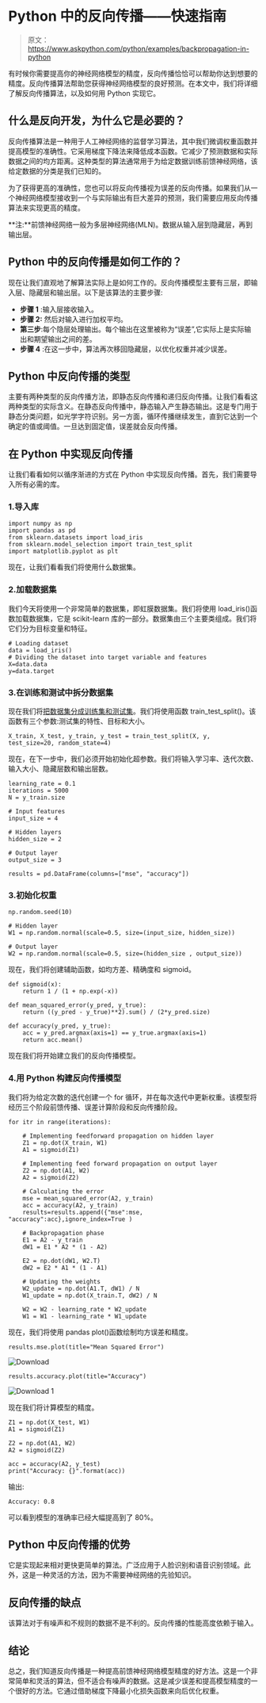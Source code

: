 # Python 中的反向传播——快速指南

> 原文：<https://www.askpython.com/python/examples/backpropagation-in-python>

有时候你需要提高你的神经网络模型的精度，反向传播恰恰可以帮助你达到想要的精度。反向传播算法帮助您获得神经网络模型的良好预测。在本文中，我们将详细了解反向传播算法，以及如何用 Python 实现它。

## 什么是反向开发，为什么它是必要的？

反向传播算法是一种用于人工神经网络的监督学习算法，其中我们微调权重函数并提高模型的准确性。它采用梯度下降法来降低成本函数。它减少了预测数据和实际数据之间的均方距离。这种类型的算法通常用于为给定数据训练前馈神经网络，该给定数据的分类是我们已知的。

为了获得更高的准确性，您也可以将反向传播视为误差的反向传播。如果我们从一个神经网络模型接收到一个与实际输出有巨大差异的预测，我们需要应用反向传播算法来实现更高的精度。

**注:**前馈神经网络一般为多层神经网络(MLN)。数据从输入层到隐藏层，再到输出层。

## Python 中的反向传播是如何工作的？

现在让我们直观地了解算法实际上是如何工作的。反向传播模型主要有三层，即输入层、隐藏层和输出层。以下是该算法的主要步骤:

*   **步骤 1** :输入层接收输入。
*   **步骤 2:** 然后对输入进行加权平均。
*   **第三步**:每个隐层处理输出。每个输出在这里被称为“误差”,它实际上是实际输出和期望输出之间的差。
*   **步骤 4** :在这一步中，算法再次移回隐藏层，以优化权重并减少误差。

## Python 中反向传播的类型

主要有两种类型的反向传播方法，即静态反向传播和递归反向传播。让我们看看这两种类型的实际含义。在静态反向传播中，静态输入产生静态输出。这是专门用于静态分类问题，如光学字符识别。另一方面，循环传播继续发生，直到它达到一个确定的值或阈值。一旦达到固定值，误差就会反向传播。

## 在 Python 中实现反向传播

让我们看看如何以循序渐进的方式在 Python 中实现反向传播。首先，我们需要导入所有必需的库。

### 1.导入库

```
import numpy as np
import pandas as pd
from sklearn.datasets import load_iris
from sklearn.model_selection import train_test_split
import matplotlib.pyplot as plt

```

现在，让我们看看我们将使用什么数据集。

### 2.加载数据集

我们今天将使用一个非常简单的数据集，即虹膜数据集。我们将使用 load_iris()函数加载数据集，它是 scikit-learn 库的一部分。数据集由三个主要类组成。我们将它们分为目标变量和特征。

```
# Loading dataset
data = load_iris()
# Dividing the dataset into target variable and features
X=data.data
y=data.target

```

### 3.在训练和测试中拆分数据集

现在我们将[把数据集分成训练集和测试集](https://www.askpython.com/python/examples/split-data-training-and-testing-set)。我们将使用函数 train_test_split()。该函数有三个参数:测试集的特性、目标和大小。

```
X_train, X_test, y_train, y_test = train_test_split(X, y, test_size=20, random_state=4)

```

现在，在下一步中，我们必须开始初始化超参数。我们将输入学习率、迭代次数、输入大小、隐藏层数和输出层数。

```
learning_rate = 0.1
iterations = 5000
N = y_train.size

# Input features
input_size = 4

# Hidden layers 
hidden_size = 2 

# Output layer
output_size = 3  

results = pd.DataFrame(columns=["mse", "accuracy"])

```

### 3.初始化权重

```
np.random.seed(10)

# Hidden layer
W1 = np.random.normal(scale=0.5, size=(input_size, hidden_size))   

# Output layer
W2 = np.random.normal(scale=0.5, size=(hidden_size , output_size)) 

```

现在，我们将创建辅助函数，如均方差、精确度和 sigmoid。

```
def sigmoid(x):
    return 1 / (1 + np.exp(-x))

def mean_squared_error(y_pred, y_true):
    return ((y_pred - y_true)**2).sum() / (2*y_pred.size)

def accuracy(y_pred, y_true):
    acc = y_pred.argmax(axis=1) == y_true.argmax(axis=1)
    return acc.mean()

```

现在我们将开始建立我们的反向传播模型。

### 4.用 Python 构建反向传播模型

我们将为给定次数的迭代创建一个 for 循环，并在每次迭代中更新权重。该模型将经历三个阶段前馈传播、误差计算阶段和反向传播阶段。

```
for itr in range(iterations):    

    # Implementing feedforward propagation on hidden layer
    Z1 = np.dot(X_train, W1)
    A1 = sigmoid(Z1)

    # Implementing feed forward propagation on output layer
    Z2 = np.dot(A1, W2)
    A2 = sigmoid(Z2)

    # Calculating the error
    mse = mean_squared_error(A2, y_train)
    acc = accuracy(A2, y_train)
    results=results.append({"mse":mse, "accuracy":acc},ignore_index=True )

    # Backpropagation phase
    E1 = A2 - y_train
    dW1 = E1 * A2 * (1 - A2)

    E2 = np.dot(dW1, W2.T)
    dW2 = E2 * A1 * (1 - A1)

    # Updating the weights
    W2_update = np.dot(A1.T, dW1) / N
    W1_update = np.dot(X_train.T, dW2) / N

    W2 = W2 - learning_rate * W2_update
    W1 = W1 - learning_rate * W1_update

```

现在，我们将使用 pandas plot()函数绘制均方误差和精度。

```
results.mse.plot(title="Mean Squared Error")

```

![Download](img/8f5b87efe40d71d6c5137897a80e72f5.png)

```
results.accuracy.plot(title="Accuracy")

```

![Download 1](img/8287462c93e3661eb1946b0bcbe3c554.png)

现在我们将计算模型的精度。

```
Z1 = np.dot(X_test, W1)
A1 = sigmoid(Z1)

Z2 = np.dot(A1, W2)
A2 = sigmoid(Z2)

acc = accuracy(A2, y_test)
print("Accuracy: {}".format(acc))

```

输出:

```
Accuracy: 0.8

```

可以看到模型的准确率已经大幅提高到了 80%。

## Python 中反向传播的优势

它是实现起来相对更快更简单的算法。广泛应用于人脸识别和语音识别领域。此外，这是一种灵活的方法，因为不需要神经网络的先验知识。

## 反向传播的缺点

该算法对于有噪声和不规则的数据不是不利的。反向传播的性能高度依赖于输入。

## 结论

总之，我们知道反向传播是一种提高前馈神经网络模型精度的好方法。这是一个非常简单和灵活的算法，但不适合有噪声的数据。这是减少误差和提高模型精度的一个很好的方法。它通过借助梯度下降最小化损失函数来向后优化权重。